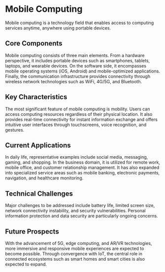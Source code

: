 # Mobile Computing

Mobile computing is a technology field that enables access to computing services anytime, anywhere using portable devices.

## Core Components

Mobile computing consists of three main elements. From a hardware perspective, it includes portable devices such as smartphones, tablets, laptops, and wearable devices. On the software side, it encompasses mobile operating systems (iOS, Android) and mobile-optimized applications. Finally, the communication infrastructure provides connectivity through wireless network technologies such as WiFi, 4G/5G, and Bluetooth.

## Key Characteristics

The most significant feature of mobile computing is mobility. Users can access computing resources regardless of their physical location. It also provides real-time connectivity for instant information exchange and offers intuitive user interfaces through touchscreens, voice recognition, and gestures.

## Current Applications

In daily life, representative examples include social media, messaging, gaming, and shopping. In the business domain, it is utilized for remote work, mobile office, and customer relationship management. It has also expanded into specialized service areas such as mobile banking, electronic payments, navigation, and healthcare monitoring.

## Technical Challenges

Major challenges to be addressed include battery life, limited screen size, network connectivity instability, and security vulnerabilities. Personal information protection and data security are particularly ongoing concerns.

## Future Prospects

With the advancement of 5G, edge computing, and AR/VR technologies, more immersive and responsive mobile experiences are expected to become possible. Through convergence with IoT, the central role in connected ecosystems such as smart homes and smart cities is also expected to expand.